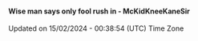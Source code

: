 #### Wise man says only fool rush in - McKidKneeKaneSir
Updated on 15/02/2024 - 00:38:54 (UTC) Time Zone
